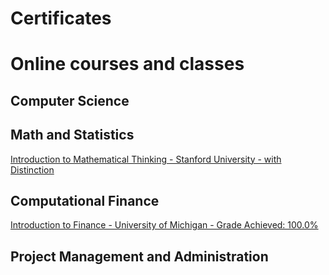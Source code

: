 # Certificates
# Online courses and classes
## Computer Science

## Math and Statistics
<a href="">Introduction to Mathematical Thinking - Stanford University - with Distinction</a><br>

## Computational Finance
<a href="">Introduction to Finance - University of Michigan - Grade Achieved: 100.0%</a><br>

## Project Management and Administration


<a href=""></a><br>
